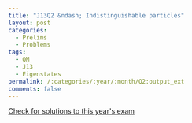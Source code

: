```yaml
---
title: "J13Q2 &ndash; Indistinguishable particles"
layout: post
categories:
  - Prelims
  - Problems
tags:
  - QM
  - J13
  - Eigenstates
permalink: /:categories/:year/:month/Q2:output_ext
comments: false
---
```

<object data="2013J2Q.pdf" type="application/pdf" width="100%" height="500"></object>
<div class="message"><a href='https://princetonprelim.com/prelim/30/'>Check for solutions to this year's exam</a></div>